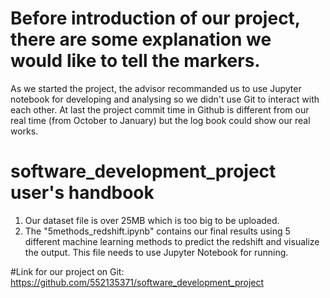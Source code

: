# Before introduction of our project, there are some explanation we would like to tell the markers. 
As we started the project, the advisor recommanded us to use Jupyter notebook for developing and analysing so we didn't use Git to interact with each other.
At last the project commit time in Github is different from our real time (from October to January) but the log book could show our real works.


# software_development_project user's handbook
1. Our dataset file is over 25MB which is too big to be uploaded.
2. The "5methods_redshift.ipynb" contains our final results using 5 different machine learning methods to predict the redshift and visualize the output. This file needs to use Jupyter Notebook for running.

#Link for our project on Git: https://github.com/552135371/software_development_project
